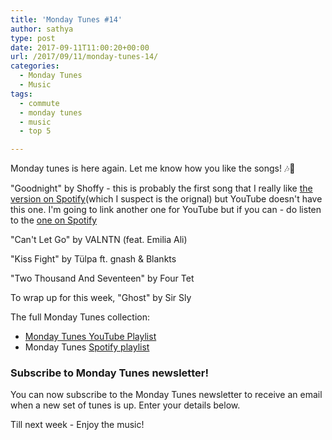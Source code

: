 ```yaml
---
title: 'Monday Tunes #14'
author: sathya
type: post
date: 2017-09-11T11:00:20+00:00
url: /2017/09/11/monday-tunes-14/
categories:
  - Monday Tunes
  - Music
tags:
  - commute
  - monday tunes
  - music
  - top 5

---
```

Monday tunes is here again. Let me know how you like the songs! &#x1f3b6;&#x1f3b5;

<!--more-->

"Goodnight" by Shoffy - this is probably the first song that I really like <a href="https://open.spotify.com/track/2bWoRWc3AD9Dv2IZTa6MaN" target="_blank" rel="noopener">the version on Spotify</a>(which I suspect is the orignal) but YouTube doesn't have this one. I'm going to link another one for YouTube but if you can - do listen to the <a href="https://open.spotify.com/track/2bWoRWc3AD9Dv2IZTa6MaN" target="_blank" rel="noopener">one on Spotify</a>



"Can't Let Go" by VALNTN (feat. Emilia Ali)



"Kiss Fight" by Tülpa ft. gnash & Blankts



"Two Thousand And Seventeen" by Four Tet



To wrap up for this week, "Ghost" by Sir Sly



The full Monday Tunes collection:

  * <a href="https://www.youtube.com/playlist?list=PLxKOjmEYzYcTogkkHfq_7tObgpFLEMmG4" target="_blank" rel="noopener">Monday Tunes YouTube Playlist</a>
  * Monday Tunes <a href="https://open.spotify.com/user/sathyabhat/playlist/2L5gZLGx8lL1g5nHqJdkKp" target="_blank" rel="noopener">Spotify playlist</a>



### Subscribe to Monday Tunes newsletter!

You can now subscribe to the Monday Tunes newsletter to receive an email when a new set of tunes is up. Enter your details below.

<div class="emaillist">
  <span class="es_subscription_message" id="es_subscription_message_1571559193"></span>
</div>

Till next week - Enjoy the music!